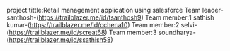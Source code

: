 project tittle:Retail management application using salesforce 
Team leader-santhosh-(https://trailblazer.me/id/tsanthosh9)
Team member:1 sathish kumar-(https://trailblazer.me/id/cchena10)
Team member:2 selvi-(https://trailblazer.me/id/screat68)
Team member:3 soundharya-(https://trailblazer.me/id/ssathish58)
